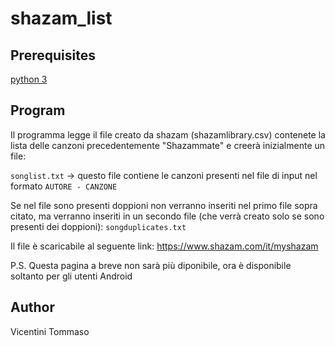 # shazam_list


## Prerequisites
[python 3](https://www.python.org/downloads/)

## Program
Il programma legge il file creato da shazam (shazamlibrary.csv) contenete la lista delle canzoni precedentemente "Shazammate" e creerà inizialmente un file:

`songlist.txt` -> questo file contiene le canzoni presenti nel file di input nel formato `AUTORE - CANZONE`

Se nel file sono presenti doppioni non verranno inseriti nel primo file sopra citato, ma verranno inseriti in un secondo file (che verrà creato solo se sono presenti dei doppioni): `songduplicates.txt`

Il file è scaricabile al seguente link: https://www.shazam.com/it/myshazam

P.S. Questa pagina a breve non sarà più diponibile, ora è disponibile soltanto per gli utenti Android

## Author
Vicentini Tommaso
